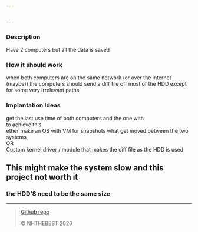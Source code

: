 ```yaml
---


---
```


<h3 id="description">Description</h3>
<p>Have 2 computers but all the data is saved</p>
<h3 id="how-it-should-work">How it should work</h3>
<p>when both computers are on the same network (or over the internet (maybe)) the computers should send a diff file off most of the HDD except for some very irrelevant paths</p>
<h3 id="implantation-ideas">Implantation Ideas</h3>
<p>get the last use time of both computers and the one with<br>
to achieve this<br>
ether make an OS with VM for snapshots what get moved between the two systems<br>
OR<br>
Custom kernel driver / module that makes the diff file as the HDD is used</p>
<h2 id="this-might-make-the-system-slow-and-this-project-not-worth-it">This might make the system slow and this project not worth it</h2>
<h3 id="the-hdds-need-to-be-the-same-size">the HDD’S need to be the same size</h3>
<hr>
<blockquote>
<p><a href="https://github.com/NHTHEBEST-LLC/PC-Sync">Github repo</a></p>
<p>© NHTHEBEST 2020</p>
</blockquote>

